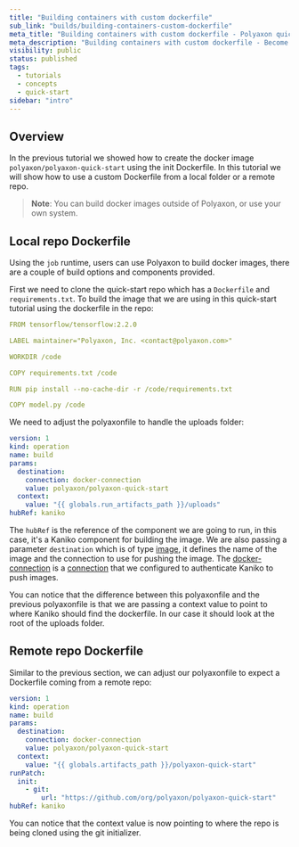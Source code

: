 ```yaml
---
title: "Building containers with custom dockerfile"
sub_link: "builds/building-containers-custom-dockerfile"
meta_title: "Building containers with custom dockerfile - Polyaxon quick start tutorial - Core Concepts"
meta_description: "Building containers with custom dockerfile - Become familiar with the ecosystem of Polyaxon tools with a top-level overview and useful links to get you started."
visibility: public
status: published
tags:
  - tutorials
  - concepts
  - quick-start
sidebar: "intro"
---
```


## Overview

In the previous tutorial we showed how to create the docker image `polyaxon/polyaxon-quick-start` using the init Dockerfile. 
In this tutorial we will show how to use a custom Dockerfile from a local folder or a remote repo.

> **Note**: You can build docker images outside of Polyaxon, or use your own system.

## Local repo Dockerfile

Using the `job` runtime, users can use Polyaxon to build docker images, there are a couple of build options and components provided.

First we need to clone the quick-start repo which has a `Dockerfile` and `requirements.txt`.
To build the image that we are using in this quick-start tutorial using the dockerfile in the repo:

```yaml
FROM tensorflow/tensorflow:2.2.0

LABEL maintainer="Polyaxon, Inc. <contact@polyaxon.com>"

WORKDIR /code

COPY requirements.txt /code

RUN pip install --no-cache-dir -r /code/requirements.txt

COPY model.py /code
```

We need to adjust the polyaxonfile to handle the uploads folder:

```yaml
version: 1
kind: operation
name: build
params:
  destination:
    connection: docker-connection
    value: polyaxon/polyaxon-quick-start
  context:
    value: "{{ globals.run_artifacts_path }}/uploads"
hubRef: kaniko
```

The `hubRef` is the reference of the component we are going to run, in this case, it's a Kaniko component for building the image. 
We are also passing a parameter `destination` which is of type [image](/docs/core/specification/types/),
it defines the name of the image and the connection to use for pushing the image.
The [docker-connection](/docs/setup/connections/registry/) is a [connection](/docs/setup/connections/)
that we configured to authenticate Kaniko to push images.


You can notice that the difference between this polyaxonfile and the previous polyaxonfile is that we are passing a context value to point to where Kaniko should find the dockerfile.
In our case it should look at the root of the uploads folder.


## Remote repo Dockerfile

Similar to the previous section, we can adjust our polyaxonfile to expect a Dockerfile coming from a remote repo:


```yaml
version: 1
kind: operation
name: build
params:
  destination:
    connection: docker-connection
    value: polyaxon/polyaxon-quick-start
  context:
    value: "{{ globals.artifacts_path }}/polyaxon-quick-start"
runPatch:
  init:
    - git:
        url: "https://github.com/org/polyaxon/polyaxon-quick-start"
hubRef: kaniko
```

You can notice that the context value is now pointing to where the repo is being cloned using the git initializer.
